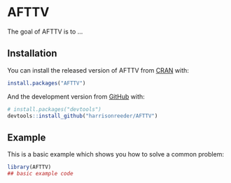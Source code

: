 
<!-- README.md is generated from README.Rmd. Please edit that file -->

# AFTTV

<!-- badges: start -->

<!-- badges: end -->

The goal of AFTTV is to …

## Installation

You can install the released version of AFTTV from
[CRAN](https://CRAN.R-project.org) with:

``` r
install.packages("AFTTV")
```

And the development version from [GitHub](https://github.com/) with:

``` r
# install.packages("devtools")
devtools::install_github("harrisonreeder/AFTTV")
```

## Example

This is a basic example which shows you how to solve a common problem:

``` r
library(AFTTV)
## basic example code
```

<!--
What is special about using `README.Rmd` instead of just `README.md`? You can include R chunks like so:


```r
summary(cars)
#>      speed           dist       
#>  Min.   : 4.0   Min.   :  2.00  
#>  1st Qu.:12.0   1st Qu.: 26.00  
#>  Median :15.0   Median : 36.00  
#>  Mean   :15.4   Mean   : 42.98  
#>  3rd Qu.:19.0   3rd Qu.: 56.00  
#>  Max.   :25.0   Max.   :120.00
```

You'll still need to render `README.Rmd` regularly, to keep `README.md` up-to-date. `devtools::build_readme()` is handy for this. You could also use GitHub Actions to re-render `README.Rmd` every time you push. An example workflow can be found here: <https://github.com/r-lib/actions/tree/master/examples>.

You can also embed plots, for example:

<img src="man/figures/README-pressure-1.png" width="100%" />

In that case, don't forget to commit and push the resulting figure files, so they display on GitHub and CRAN.
-->
